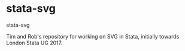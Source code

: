 # stata-svg
stata-svg

Tim and Rob's repository for working on SVG in Stata, initially towards London Stata UG 2017.
